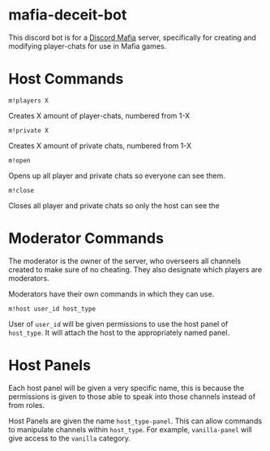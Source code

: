 # mafia-deceit-bot

This discord bot is for a [Discord Mafia](https://discord.gg/pJpUWnH) server, specifically for creating and modifying player-chats for use in Mafia games.


# Host Commands
```
m!players X
```
Creates X amount of player-chats, numbered from 1-X

```
m!private X
```
Creates X amount of private chats, numbered from 1-X

```
m!open
```
Opens up all player and private chats so everyone can see them.

```
m!close
```
Closes all player and private chats so only the host can see the

# Moderator Commands
The moderator is the owner of the server, who overseers all channels created to make sure of no cheating. They also designate which players are moderators.

Moderators have their own commands in which they can use.

```
m!host user_id host_type
```
User of `user_id` will be given permissions to use the host panel of `host_type`. It will attach the host to the appropriately named panel.

# Host Panels
Each host panel will be given a very specific name, this is because the permissions is given to those able to speak into those channels instead of from roles.

Host Panels are given the name `host_type-panel`. This can allow commands to manipulate channels within `host_type`. For example, `vanilla-panel` will give access to the `vanilla` category.